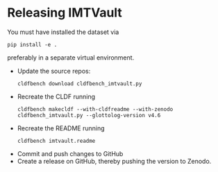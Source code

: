 # Releasing IMTVault

You must have installed the dataset via
```shell
pip install -e .
```
preferably in a separate virtual environment.

- Update the source repos:
  ```shell
  cldfbench download cldfbench_imtvault.py
  ```
- Recreate the CLDF running
  ```shell
  cldfbench makecldf --with-cldfreadme --with-zenodo cldfbench_imtvault.py --glottolog-version v4.6
  ```
- Recreate the README running
  ```shell
  cldfbench imtvault.readme
  ```
- Commit and push changes to GitHub
- Create a release on GitHub, thereby pushing the version to Zenodo.
